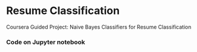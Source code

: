 # Resume Classification
Coursera Guided Project: Naive Bayes Classifiers for Resume Classification

### Code on Jupyter notebook
